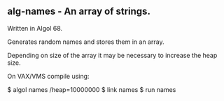 ## alg-names - An array of strings.

Written in Algol 68. 

Generates random names and stores them in an array.
 
Depending on size of the array it may be necessary to increase the heap size. 

On VAX/VMS compile using:
  
   $ algol names /heap=10000000
   $ link names
   $ run names


